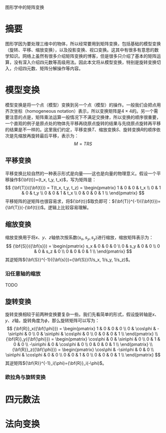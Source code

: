 图形学中的矩阵变换
# 摘要
图形学因为要处理三维中的物体，所以经常要用到矩阵变换，包括基础的模型变换（旋转、平移、缩放变换），以及投影变换、视口变换。这其中有很多有意思的数学知识。网络上虽然有很多介绍矩阵变换的博客，但是很多只介绍了基本的矩阵运算，没有深入介绍四元数等高级用法。因此本文将从模型变换，特别是旋转变换切入，介绍四元数、矩阵分解操作等内容。
# 模型变换
模型变换是将一个点（模型）变换到另一个点（模型）的操作。一般我们会把点用齐次坐标（homogeneous notation）表示，所以变换矩阵是$4\times4$的。另一个需要注意的点是，矩阵乘法运算一般情况下不满足交换律，所以变换的顺序很重要，一个直观的例子是原点处的物体先平移再绕原点旋转的结果与先绕原点旋转再平移的结果是不一样的。这里我们约定，平移变换$T$、缩放变换$S$、旋转变换$R$的顺序依次是先缩放再旋转最后平移，表示为：
$$
M=TRS
$$
## 平移变换
平移变换比较自然的一种表示形式是向量——这也是向量的物理意义。假设一个平移操作${\bf{t}}=(t_x, t_y, t_x)$，写为矩阵是：
$$
{\bf{T}}({\bf{t}}) = T(t_x, t_y, t_z) = 
\begin{pmatrix}
    1 & 0 & 0 & t_x \\
    0 & 1 & 0 & t_y \\
    0 & 0 & 1 & t_x \\
    0 & 0 & 0 & 1 \\
\end{pmatrix}
$$
平移矩阵的逆矩阵也很容易求，将${\bf{t}}$取负即可：${\bf{T}}^{-1}({\bf{t}})={\bf{T}}(-{\bf{t}})$。逻辑上比较容易理解。
## 缩放变换
缩放变换用于将$x$、$y$、$z$轴依次按系数$(s_x, s_y, s_y)$进行缩放，缩放矩阵表示为：
$$
{\bf{S}}({\bf{s}}) =
\begin{pmatrix}
    s_x & 0 & 0 & 0 \\
    0 & s_y & 0 & 0 \\
    0 & 0 & s_z & 0 \\
    0 & 0 & 0 & 1 \\
\end{pmatrix}
$$
其逆矩阵${\bf{S}}^{-1}({\bf{s}})={\bf{S}}(1/s_x, 1/s_y, 1/s_z)$。
### 沿任意轴的缩放
TODO
## 旋转变换
旋转变换相较于前两种变换要复杂一些。我们先看简单的形式，假设旋转轴是$x$、$y$、$z$轴，旋转角度为$\phi$，那么旋转矩阵可以写为：
$$
{\bf{R}}_x({\bf{\phi}}) =
\begin{pmatrix}
    1 & 0 & 0 & 0 \\
    0 & \cos\phi & -\sin\phi & 0 \\
    0 & \sin\phi & \cos\phi & 0 \\
    0 & 0 & 0 & 1 \\
\end{pmatrix} \\
{\bf{R}}_y({\bf{\phi}}) =
\begin{pmatrix}
    \cos\phi & 0 & \sin\phi & 0 \\
    0 & 1 & 0 & 0 \\
    -\sin\phi & 0 & \cos\phi & 0 \\
    0 & 0 & 0 & 1 \\
\end{pmatrix} \\
{\bf{R}}_z({\bf{\phi}}) =
\begin{pmatrix}
    \cos\phi & -\sin\phi & 0 & 0 \\
    \sin\phi & \cos\phi & 0 & 0 \\
    0 & 0 & 1 & 0 \\
    0 & 0 & 0 & 1 \\
\end{pmatrix}
$$
其逆矩阵${\bf{R}}^{-1}_i(\phi)={\bf{R}}_i(-\phi)$。
### 欧拉角与旋转变换

# 四元数法

# 法向变换
